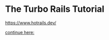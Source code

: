 # The Turbo Rails Tutorial

https://www.hotrails.dev/


[continue here:](https://www.hotrails.dev/turbo-rails/crud-controller-ruby-on-rails)